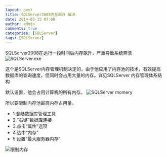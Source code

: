 ```yaml
---
layout: post
title: SQLServer2008内存飙升 解决
date: 2014-05-15 07:08
author: admin
comments: true
categories: [SQLServer]
tags: [SQLServer]
---
```


SQLServer2008在运行一段时间后内存飙升，严重导致系统奔溃
![SQLServer.exe](http://e.hiphotos.bdimg.com/album/s%3D550%3Bq%3D90%3Bc%3Dxiangce%2C100%2C100/sign=d7311b4cb0119313c343ffb555037dea/faf2b2119313b07e4ef285860ed7912396dd8cf5.jpg?referer=149d9678a5efce1bb33cfcfaecab&x=.jpg)

这个是SQLServer内存管理机制决定的，由于他应用了内存池的技术，有效提高数据库的查询速度，但同时会占用大量的内存。详见SQLServer 
<a herf="http://technet.microsoft.com/zh-cn/library/cc280359(v=sql.105).aspx">内存管理体系结构</a>

默认设置，他会占用计算机的所有内存。
![SQLServer momery](http://d.hiphotos.bdimg.com/album/s%3D550%3Bq%3D90%3Bc%3Dxiangce%2C100%2C100/sign=e29e6aad612762d0843ea4ba90d779c7/8b13632762d0f703dafd40520afa513d2797c5f5.jpg?referer=6e5f34942a34349b2d115ab523ab&x=.jpg)

所以要限制内存池最高内存占用量。

* 1.登陆数据库管理工具
* 2.“右键”数据库连接
* 3.点击“属性”选项
* 4.选中“内存”
* 5.设置“最大服务器内存”

![限制内存](http://d.hiphotos.bdimg.com/album/s%3D550%3Bq%3D90%3Bc%3Dxiangce%2C100%2C100/sign=e7ad6dae03e9390152028d3b4bd725da/8c1001e93901213f237a9b5256e736d12e2e95f7.jpg?referer=92573dea544e9258ff23b2ded3ad&x=.jpg)

 